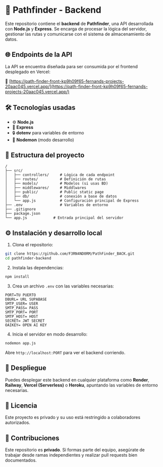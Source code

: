 # 🧭 Pathfinder - Backend

Este repositorio contiene el **backend** de **Pathfinder**, una API desarrollada con **Node.js** y **Express**. Se encarga de procesar la lógica del servidor, gestionar las rutas y comunicarse con el sistema de almacenamiento de datos.

## 🌐 Endpoints de la API

La API se encuentra diseñada para ser consumida por el frontend desplegado en Vercel:

🔗 [https://path-finder-front-kp9h09f65-fernands-projects-20aac045.vercel.app/](https://path-finder-front-kp9h09f65-fernands-projects-20aac045.vercel.app/)

## 🛠️ Tecnologías usadas

- ⚙️ **Node.js**
- 🚀 **Express**
- 🔒 **dotenv** para variables de entorno
- 🧪 **Nodemon** (modo desarrollo)

## 📁 Estructura del proyecto

```
/
├── src/
│   ├── controllers/     # Lógica de cada endpoint
│   ├── routes/          # Definición de rutas
│   ├── models/          # Modelos (si usas BD)
│   ├── middlewares/     # Middlwares
│   ├── public/          # Public static page
│   ├── db/              # conexión a base de datos
│   └── app.js           # Configuración principal de Express
├── .env                 # Variables de entorno
├── .gitignore
├── package.json
└── app.js            # Entrada principal del servidor
```

## ⚙️ Instalación y desarrollo local

1. Clona el repositorio:

```bash
git clone https://github.com/F3RN4ND0RM/PathFinder_BACK.git
cd pathfinder-backend
```

2. Instala las dependencias:

```bash
npm install
```

3. Crea un archivo `.env` con las variables necesarias:

```env
PORT=TU PUERTO
DBURL= URL SUPABASE
SMTP_USER= USER
SMTP_PASS= PASS
SMTP_PORT= PORT
SMTP_HOST= HOST
SECRET= JWT SECRET
OAIKEY= OPEN AI KEY
```

4. Inicia el servidor en modo desarrollo:

```bash
nodemon app.js
```

Abre `http://localhost:PORT` para ver el backend corriendo.

## 🚢 Despliegue

Puedes desplegar este backend en cualquier plataforma como **Render**, **Railway**, **Vercel (Serverless)** o **Heroku**, apuntando las variables de entorno necesarias.

## 📄 Licencia

Este proyecto es privado y su uso está restringido a colaboradores autorizados.

## 🤝 Contribuciones

Este repositorio es **privado**. Si formas parte del equipo, asegúrate de trabajar desde ramas independientes y realizar pull requests bien documentados.
